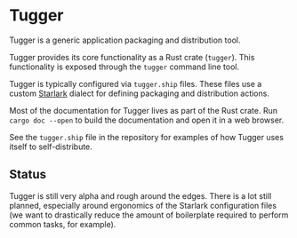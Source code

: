 # Tugger

Tugger is a generic application packaging and distribution tool.

Tugger provides its core functionality as a Rust crate (`tugger`). This
functionality is exposed through the `tugger` command line tool.

Tugger is typically configured via `tugger.ship` files. These files
use a custom [Starlark](https://github.com/bazelbuild/starlark) dialect
for defining packaging and distribution actions.

Most of the documentation for Tugger lives as part of the Rust crate.
Run `cargo doc --open` to build the documentation and open it in a web
browser.

See the `tugger.ship` file in the repository for examples of how Tugger
uses itself to self-distribute.

## Status

Tugger is still very alpha and rough around the edges. There is a lot
still planned, especially around ergonomics of the Starlark configuration
files (we want to drastically reduce the amount of boilerplate required
to perform common tasks, for example).
